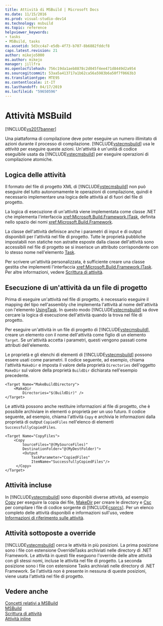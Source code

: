 ```yaml
---
title: Attività di MSBuild | Microsoft Docs
ms.date: 11/15/2016
ms.prod: visual-studio-dev14
ms.technology: msbuild
ms.topic: reference
helpviewer_keywords:
- tasks
- MSBuild, tasks
ms.assetid: 5d3cc4a7-e5db-4f73-b707-8b6882fddcf8
caps.latest.revision: 21
author: mikejo5000
ms.author: mikejo
manager: jillfra
ms.openlocfilehash: 756c19da1aeb8878c2d045f4ee471d8449d2a954
ms.sourcegitcommit: 53aa5a413717a1b62ca56a5983b6a50f7f0663b3
ms.translationtype: MTE95
ms.contentlocale: it-IT
ms.lasthandoff: 04/17/2019
ms.locfileid: "59650596"
---
```

# <a name="msbuild-tasks"></a>Attività MSBuild
[!INCLUDE[vs2017banner](../includes/vs2017banner.md)]

Una piattaforma di compilazione deve poter eseguire un numero illimitato di azioni durante il processo di compilazione. [!INCLUDE[vstecmsbuild](../includes/vstecmsbuild-md.md)] usa le *attività* per eseguire queste azioni. Un'attività è un'unità di codice eseguibile usata da [!INCLUDE[vstecmsbuild](../includes/vstecmsbuild-md.md)] per eseguire operazioni di compilazione atomiche.  
  
## <a name="task-logic"></a>Logica delle attività  
 Il formato del file di progetto XML di [!INCLUDE[vstecmsbuild](../includes/vstecmsbuild-md.md)] non può eseguire del tutto autonomamente le operazioni di compilazione, quindi è necessario implementare una logica delle attività al di fuori del file di progetto.  
  
 La logica di esecuzione di un'attività viene implementata come classe .NET che implementa l'interfaccia <xref:Microsoft.Build.Framework.ITask>, definita nello spazio dei nomi <xref:Microsoft.Build.Framework>.  
  
 La classe dell'attività definisce anche i parametri di input e di output disponibili per l'attività nel file di progetto. Tutte le proprietà pubbliche impostabili non statiche non astratte esposte dalla classe dell'attività sono accessibili nel file di progetto se si inserisce un attributo corrispondente con lo stesso nome nell'elemento [Task](../msbuild/task-element-msbuild.md).  
  
 Per scrivere un'attività personalizzata, è sufficiente creare una classe gestita che implementi l'interfaccia <xref:Microsoft.Build.Framework.ITask>. Per altre informazioni, vedere [Scrittura di attività](../msbuild/task-writing.md).  
  
## <a name="executing-a-task-from-a-project-file"></a>Esecuzione di un'attività da un file di progetto  
 Prima di eseguire un'attività nel file di progetto, è necessario eseguire il mapping del tipo nell'assembly che implementa l'attività al nome dell'attività con l'elemento [UsingTask](../msbuild/usingtask-element-msbuild.md). In questo modo [!INCLUDE[vstecmsbuild](../includes/vstecmsbuild-md.md)] sa dove cercare la logica di esecuzione dell'attività quando la trova nel file di progetto.  
  
 Per eseguire un'attività in un file di progetto di [!INCLUDE[vstecmsbuild](../includes/vstecmsbuild-md.md)], creare un elemento con il nome dell'attività come figlio di un elemento `Target`. Se un'attività accetta i parametri, questi vengono passati come attributi dell'elemento.  
  
 Le proprietà e gli elenchi di elementi di [!INCLUDE[vstecmsbuild](../includes/vstecmsbuild-md.md)] possono essere usati come parametri. Il codice seguente, ad esempio, chiama l'attività `MakeDir` e imposta il valore della proprietà `Directories` dell'oggetto `MakeDir` sul valore della proprietà `BuildDir` dichiarata nell'esempio precedente.  
  
```  
<Target Name="MakeBuildDirectory">  
    <MakeDir  
        Directories="$(BuildDir)" />  
</Target>  
```  
  
 Le attività possono anche restituire informazioni al file di progetto, che è possibile archiviare in elementi o proprietà per un uso futuro. Il codice seguente, ad esempio, chiama l'attività `Copy` e archivia le informazioni dalla proprietà di output `CopiedFiles` nell'elenco di elementi `SuccessfullyCopiedFiles`.  
  
```  
<Target Name="CopyFiles">  
    <Copy  
        SourceFiles="@(MySourceFiles)"  
        DestinationFolder="@(MyDestFolder)">  
        <Output  
            TaskParameter="CopiedFiles"  
            ItemName="SuccessfullyCopiedFiles"/>  
     </Copy>  
</Target>  
```  
  
## <a name="included-tasks"></a>Attività incluse  
 In [!INCLUDE[vstecmsbuild](../includes/vstecmsbuild-md.md)] sono disponibili diverse attività, ad esempio [Copy](../msbuild/copy-task.md) per eseguire la copia dei file, [MakeDir](../msbuild/makedir-task.md) per creare le directory e [Csc](../msbuild/csc-task.md) per compilare i file di codice sorgente di [!INCLUDE[csprcs](../includes/csprcs-md.md)]. Per un elenco completo delle attività disponibili e informazioni sull'uso, vedere [Informazioni di riferimento sulle attività](../msbuild/msbuild-task-reference.md).  
  
## <a name="overridden-tasks"></a>Attività sottoposte a override  
 [!INCLUDE[vstecmsbuild](../includes/vstecmsbuild-md.md)] cerca le attività in più posizioni. La prima posizione sono i file con estensione OverrideTasks archiviati nelle directory di .NET Framework. Le attività in questi file eseguono l'override delle altre attività con gli stessi nomi, incluse le attività nel file di progetto. La seconda posizione sono i file con estensione Tasks archiviati nelle directory di .NET Framework. Se l'attività non è presente in nessuna di queste posizioni, viene usata l'attività nel file di progetto.  
  
## <a name="see-also"></a>Vedere anche  
 [Concetti relativi a MSBuild](../msbuild/msbuild-concepts.md)   
 [MSBuild](msbuild.md)   
 [Scrittura di attività](../msbuild/task-writing.md)   
 [Attività inline](../msbuild/msbuild-inline-tasks.md)
